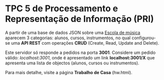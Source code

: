 # TPC 5 de Processamento e Representação de Informação (PRI)

A partir de uma base de dados JSON sobre uma [Escola de música] aparecem 3 categorias: alunos, cursos, instrumentos, no qual configurou-se uma **API REST** com operações **CRUD** 
(Create, Read, Update and Delete).

Este servidor só responde a pedidos na porta **3001**. Considere um pedido válido: *localhost:3001*, onde é apresentado um link **localhost:3001/X** que apresenta uma lista de 
objectos (alunos, cursos ou instrumentos).

Para mais detalhe, visite a página **Trabalho de Casa** (hw.html).

[Escola de música]:https://epl.di.uminho.pt/~jcr/TRANSF/db.json
